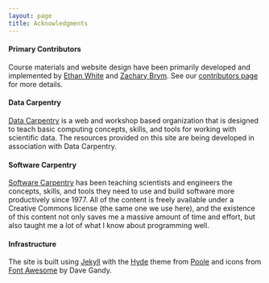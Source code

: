 ```yaml
---
layout: page
title: Acknowledgments
---
```


#### Primary Contributors

Course materials and website design have been primarily developed and
implemented by [Ethan White](http://ethanwhite.org) and [Zachary Brym](http://zackbrym.weecology.org/). See our [contributors page](https://github.com/datacarpentry/semester-biology/graphs/contributors) for more 
details.


#### Data Carpentry

[Data Carpentry](http://datacarpentry.org/) is a web and workshop based organization that is designed to teach 
basic computing concepts, skills, and tools for working with scientific data. 
The resources provided on this site are being developed in association with Data 
Carpentry.

#### Software Carpentry

[Software Carpentry](http://software-carpentry.org) has been teaching scientists and engineers the concepts, skills, 
and tools they need to use and build software more productively since 1977. All 
of the content is freely available under a Creative Commons license (the same 
one we use here), and the existence of this content not only saves me a massive 
amount of time and effort, but also taught me a lot of what I know about 
programming well.

#### Infrastructure

The site is built using [Jekyll](http://jekyllrb.com/) with the [Hyde](http://hyde.getpoole.com/) theme from [Poole](http://getpoole.com/) 
and icons from [Font Awesome](http://fontawesome.io) by Dave Gandy.
